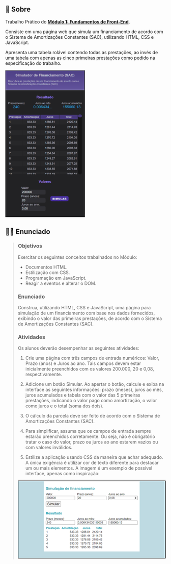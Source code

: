 ## 📃 Sobre

Trabalho Prático do **[Módulo 1: Fundamentos de Front-End](../)**.

Consiste em uma página web que simula um financiamento de acordo com o Sistema de Amortizações Constantes (SAC), utilizando HTML, CSS e JavaScript.

Apresenta uma tabela rolável contendo todas as prestações, ao invés de uma tabela com apenas as cinco primeiras prestações como pedido na especificação do trabalho.

[<img  src="../../image/modulo-1/trabalho-pratico.png" alt="Interface do trabalho prático completo" width="250px" />](../../image/modulo-1-trabalho-pratico.png)

##  👨‍🏫 Enunciado

> ### Objetivos
>
> Exercitar os seguintes conceitos trabalhados no Módulo:
>
> - Documentos HTML.
> - Estilização com CSS.
> - Programação em JavaScript.
> - Reagir a eventos e alterar o DOM.
>
> ### Enunciado
>
> Construa, utilizando HTML, CSS e JavaScript, uma página para simulação de um financiamento com base nos dados fornecidos, exibindo o valor das primeiras prestações, de acordo com o Sistema de Amortizações Constantes (SAC).
> 
> ### Atividades
>
> Os alunos deverão desempenhar as seguintes atividades:
>
> 1. Crie uma página com três campos de entrada numéricos: Valor, Prazo (anos) e Juros ao ano. Tais campos devem estar inicialmente preenchidos com os valores 200.000, 20 e 0,08, respectivamente.
>
> 2. Adicione um botão Simular. Ao apertar o botão, calcule e exiba na interface as seguintes informações: prazo (meses), juros ao mês, juros acumulados e tabela com o valor das 5 primeiras prestações, indicando o valor pago como amortização, o valor como juros e o total (soma dos dois).
>
> 3. O cálculo da parcela deve ser feito de acordo com o Sistema de Amortizações Constantes (SAC).
>
> 4. Para simplificar, assuma que os campos de entrada sempre estarão preenchidos corretamente. Ou seja, não é obrigatório tratar o caso do valor, prazo ou juros ao ano estarem vazios ou com valores inválidos.
>
> 5. Estilize a aplicação usando CSS da maneira que achar adequado. A única exigência é utilizar cor de texto diferente para destacar um ou mais elementos. A imagem é um exemplo de possível interface, apenas como inspiração:
>
> <img  src="../../image/modulo-1/exemplo-trabalho-pratico.png" alt="Exemplo de interface" />